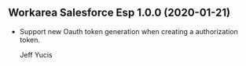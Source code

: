 Workarea Salesforce Esp 1.0.0 (2020-01-21)
--------------------------------------------------------------------------------

*   Support new Oauth token generation when creating a authorization token.

    Jeff Yucis



